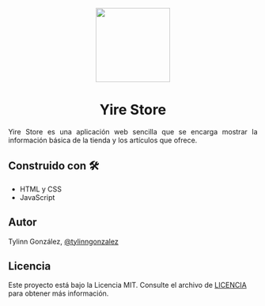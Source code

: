 
<p align="center">
  <img src="https://github.com/tngonzalez/ProyectoCodigo/assets/113228469/ce48f0d6-c24f-4178-a8f4-1327af23675b"
   width="auto" height="150" />  
</p>
<h1 align="center"> Yire Store</h1>

<p align="justify">Yire Store es una aplicación web sencilla que se encarga mostrar la información básica de la tienda y los artículos que ofrece.
</p>

<h2>Construido con 🛠️</h2>
<ul>
    <li>HTML y CSS </li>
    <li>JavaScript </li>
</ul>

<h2>Autor</h2> 
<p>Tylinn González, <a href="https://www.linkedin.com/in/tylinngonzalez/">@tylinngonzalez</a></p>

<h2>Licencia</h2> 
<p>Este proyecto está bajo la Licencia MIT. Consulte el archivo de <a href="https://github.com/tngonzalez/ProyectoCodigo/tree/main">LICENCIA</a> para obtener más información.</p>

